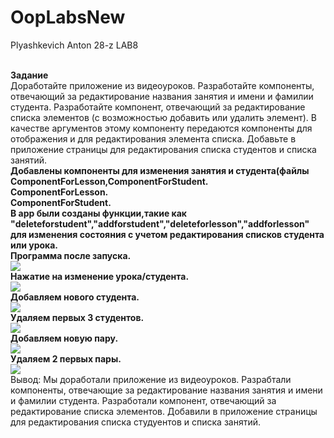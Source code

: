 # OopLabsNew
Plyashkevich Anton 28-z
LAB8

<br>**Задание**
<br>Доработайте приложение из видеоуроков. Разработайте компоненты, отвечающий за редактирование названия занятия и имени и фамилии студента. Разработайте компонент, отвечающий за редактирование списка элементов (с возможностью добавить или удалить элемент). В качестве аргументов этому компоненту передаются компоненты для отображения и для редактирования элемента списка. Добавьте в приложение страницы для редактирования списка студентов и списка занятий. 
<br>**Добавлены компоненты для изменения занятия и студента(файлы ComponentForLesson,ComponentForStudent.**
<br>**СomponentForLesson.**
<br>**ComponentForStudent.**
<br>**В app были созданы функции,такие как "deleteforstudent","addforstudent","deleteforlesson","addforlesson" для изменения состояния с учетом редактирования списков студента или урока.**
<br>**Программа после запуска.**
<br><img src=https://cdn.discordapp.com/attachments/407510344509030400/706215821994885142/unknown.png>
<br>**Нажатие на изменение урока/студента.**
<br><img src=https://cdn.discordapp.com/attachments/407510344509030400/706216664726896710/unknown.png>
<br>**Добавляем нового студента.**
<br><img src=https://cdn.discordapp.com/attachments/407510344509030400/706217042088558672/unknown.png>
<br>**Удаляем первых 3 студентов.**
<br><img src=https://cdn.discordapp.com/attachments/407510344509030400/706217134388150312/unknown.png>
<br>**Добавляем новую пару.**
<br><img src=https://cdn.discordapp.com/attachments/407510344509030400/706217353536471110/unknown.png>
<br>**Удаляем 2 первых пары.**
<br><img src=https://cdn.discordapp.com/attachments/407510344509030400/706219236821041162/unknown.png>
<br> Вывод: Мы доработали приложение из видеоуроков. Разрабтали компоненты, отвечающие за редактирование названия занятия и имени и фамилии студента. Разработали компонент, отвечающий за редактирование списка элементов. Добавили в приложение страницы для редактирования списка студуентов и списка занятий.
    
